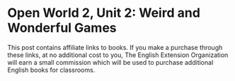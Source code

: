 

# Open World 2, Unit 2: Weird and Wonderful Games
This post contains affiliate links to books. If you make a purchase through these links, at no additional cost to you, The English Extension Organization will earn a small commission which will be used to purchase additional English books for classrooms.

<!--stackedit_data:
eyJoaXN0b3J5IjpbMTczODkyNzA0XX0=
-->